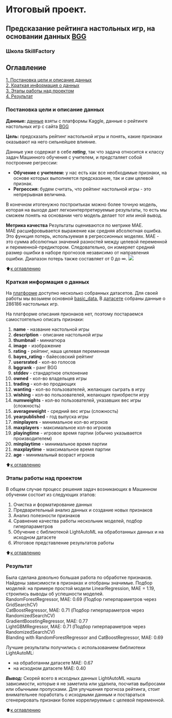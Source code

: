 # Итоговый проект.  
## Предсказание рейтинга настольных игр, на основании данных [BGG](https://boardgamegeek.com/) 
### Школа SkillFactory 

## Оглавление  
[1. Постановка цели и описание данных](https://github.com/olpachino/Project_BGG_rating/blob/master/README.md#Постановка-цели-и-описание-данных)  
[2. Краткая информация о данных](https://github.com/olpachino/Project_BGG_rating/blob/master/README.md#Краткая-информация-о-данных)  
[3. Этапы работы над проектом](https://github.com/olpachino/Project_BGG_rating/blob/master/README.md#Этапы-работы-над-проектом)  
[4. Результат](https://github.com/olpachino/Project_BGG_rating/blob/master/README.md#Результат)  

### Постановка цели и описание данных  

**Данные:** [данные](https://www.kaggle.com/datasets/caesuric/bgggamesdata) взяты с платформы Kaggle, данные о рейтинге настольных игр с сайта [BGG](https://boardgamegeek.com/)

**Цель:** предсказать рейтинг настольной игры и понять, какие признаки оказывают на него сильнейшее влияние.

Данные уже содержат в себе ***rating***, так что задача относится к классу задач Машинного обучения с учителем, и предсталяет собой построение регрессии:

- **Обучение с учителем:** у нас есть как все необходимые признаки, на основе которых выполняется предсказание, так и сам целевой признак.
- **Регрессия:** будем считать, что рейтинг настольной игры - это непрерывная величина.

В конечном итогенужно построитькак можно более точную модель, которая на выходе дает легкоинтерпретируемые результаты, то есть мы сможем понять на основании чего модель делает тот или иной вывод.  

**Метрика качества**
Результаты оцениваются по метрике MAE.  
MAE расшифровывается выражение как cредняя абсолютная ошибка.  
Это функция потерь, используемая в регрессионных моделях. MAE - это сумма абсолютных значений разностей между целевой переменной и переменной-предиктором. Следовательно, он измеряет средний размер ошибки в наборе прогнозов независимо от направления ошибки. Диапазон потерь также составляет от 0 до ∞.
<img src="https://images2.russianblogs.com/287/85/858abf653512e1ebe9fda8727b5de3f7.png" />
  
:arrow_up:[к оглавлению](https://github.com/olpachino/Project_BGG_rating/blob/master/README.md#Оглавление)

### Краткая информация о данных
На [платформе](https://www.kaggle.com/datasets/caesuric/bgggamesdata) доступно несколько собранных датасетов. Для своей работы мы возьмем основной [basic_data.]()
В [датасете]() собраны данные о 286186 настольных игр.

На платформе описания признаков нет, поэтому постараемся самостоятельно описать признаки:

1. **name** - название настольной игры
0. **description** - описание настольной игры
0. **thumbnail** - миниатюра
0. **image** - изображение
0. **rating** - рейтинг, наша целевая переменная
0. **bayes_rating** - байесовский рейтинг
0. **usersrated** - кол-во голосов
0. **bggrank** - ранг BGG
0. **stddev** - стандартное отклонение
0. **owned** - кол-во владельцев игры
0. **trading** - кол-во продающих
0. **wanting** - кол-во пользователей, желающих сыграть в игру
0. **wishing** - кол-во пользователей, желающих приобрести игру
0. **numweights** - кол-во пользователей, указавших вес игры (сложность)
0. **averageweight** - средний вес игры (сложность)
0. **yearpublished** - год выпуска игры
0. **minplayers** - минимальное кол-во игроков
0. **maxplayers** - максимальное кол-во игроков
0. **playingtime** - игровое время партии (обычно указывается производителем)
0. **minplaytime** - минимальное время партии
0. **maxplaytime** - максимальное время партии
0. **age** - минимальный возраст игроков

:arrow_up:[к оглавлению](https://github.com/olpachino/Project_BGG_rating/blob/master/README.md#Оглавление)

### Этапы работы над проектом  

В общем случае процесс решения задач возникающих в Машинном обучении состоит из следующих этапов:

1. Очистка и форматирование данных
2. Предварительный анализ данных и создание новых признаков
3. Анализ полезности признаков
4. Сравнение качества работы нескольник моделей, подбор гиперпараметров
5. Обучение с библиотекой LightAutoML на обработанных данных и на исходном датасете
6. Итоговое представление результатов работы

:arrow_up:[к оглавлению](https://github.com/olpachino/Project_BGG_rating/blob/master/README.md#Оглавление)

### Результат  
Была сделана довольно большая работа по обработке признаков. Найдены зависимости в признаках и отобраны значимые.
Подбор моделей: на примере простой модели LinearRegression, MAE = 1.19, строились выводы об успешности моделей.  
RandomForestRegressor, MAE: 0.69 (Подбор гиперпараметров через GridSearchCV)  
CatBoostRegressor, MAE: 0.71 (Подбор гиперпараметров через RandomizedSearchCV)  
GradientBoostingRegressor, MAE: 0.77  
LightGBMRegressor, MAE: 0.71 (Подбор гиперпараметров через RandomizedSearchCV)  
Blanding with RandomForestRegressor and CatBoostRegressor, MAE: 0.69

Лучшие результаты получились с использованием библиотеки LightAutoML:  
- на обработаннм датасете MAE: 0.67  
- на исходном датасете MAE: 0.40  

***Вывод:*** Скорей всего в исходных данных LightAutoML нашла зависимости, которые я не заметила или удалила, посчитав выбросами или обычными пропусками. Для улучшения прогноза рейтинга, стоит внимательнее поработать с исходными данным и постараться сгенерировать признаки более коррелируемые с целевой переменной.

:arrow_up:[к оглавлению](https://github.com/olpachino/Project_BGG_rating/blob/master/README.md#Оглавление)
